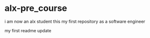 # alx-pre_course
i am now an alx student this my first repository as a software engineer

my first readme
update
